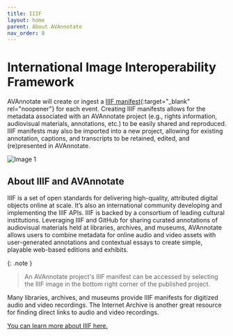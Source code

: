 ```yaml
---
title: IIIF
layout: home
parent: About AVAnnotate
nav_order: 8
---
```

# International Image Interoperability Framework

AVAnnotate will create or ingest a [IIIF manifest](https://iiif.io/guides/using_iiif_resources/){:target="_blank" rel="noopener"} for each event. Creating IIIF manifests allows for the metadata associated with an AVAnnotate project (e.g., rights information, audiovisual materials, annotations, etc.) to be easily shared and reproduced. IIIF manifests may also be imported into a new project, allowing for existing annotation, captions, and transcripts to be retained, edited, and (re)presented in AVAnnotate.

![Image 1](../../assets/createorimportiiif.png)

## About IIIF and AVAnnotate 
IIIF is a set of open standards for delivering high-quality, attributed digital objects online at scale. It’s also an international community developing and implementing the IIIF APIs. IIIF is backed by a consortium of leading cultural institutions.
Leveraging IIIF and GitHub for sharing curated annotations of audiovisual materials held at libraries, archives, and museums, AVAnnotate allows users to combine metadata for online audio and video assets with user-generated annotations and contextual essays to create simple, playable web-based editions and exhibits.

{: .note }
> An AVAnnotate project's IIIF manifest can be accessed by selecting the IIIF image in the bottom right corner of the published project. 

Many libraries, archives, and museums provide IIIF manifests for digitized audio and video recordings. The Internet Archive is another great resource for finding direct links to audio and video recordings.

[You can learn more about IIIF here.](https://iiif.io/get-started/how-iiif-works/)
